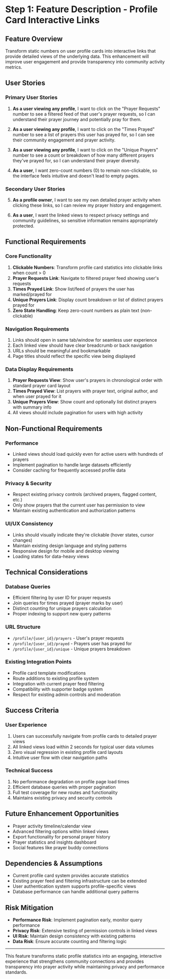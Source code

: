 # Step 1: Feature Description - Profile Card Interactive Links

## Feature Overview
Transform static numbers on user profile cards into interactive links that provide detailed views of the underlying data. This enhancement will improve user engagement and provide transparency into community activity metrics.

## User Stories

### Primary User Stories
1. **As a user viewing any profile**, I want to click on the "Prayer Requests" number to see a filtered feed of that user's prayer requests, so I can understand their prayer journey and potentially pray for them.

2. **As a user viewing any profile**, I want to click on the "Times Prayed" number to see a list of prayers this user has prayed for, so I can see their community engagement and prayer activity.

3. **As a user viewing any profile**, I want to click on the "Unique Prayers" number to see a count or breakdown of how many different prayers they've prayed for, so I can understand their prayer diversity.

4. **As a user**, I want zero-count numbers (0) to remain non-clickable, so the interface feels intuitive and doesn't lead to empty pages.

### Secondary User Stories
5. **As a profile owner**, I want to see my own detailed prayer activity when clicking these links, so I can review my prayer history and engagement.

6. **As a user**, I want the linked views to respect privacy settings and community guidelines, so sensitive information remains appropriately protected.

## Functional Requirements

### Core Functionality
1. **Clickable Numbers**: Transform profile card statistics into clickable links when count > 0
2. **Prayer Requests Link**: Navigate to filtered prayer feed showing user's requests
3. **Times Prayed Link**: Show list/feed of prayers the user has marked/prayed for
4. **Unique Prayers Link**: Display count breakdown or list of distinct prayers prayed for
5. **Zero State Handling**: Keep zero-count numbers as plain text (non-clickable)

### Navigation Requirements
1. Links should open in same tab/window for seamless user experience
2. Each linked view should have clear breadcrumb or back navigation
3. URLs should be meaningful and bookmarkable
4. Page titles should reflect the specific view being displayed

### Data Display Requirements
1. **Prayer Requests View**: Show user's prayers in chronological order with standard prayer card layout
2. **Times Prayed View**: List prayers with prayer text, original author, and when user prayed for it
3. **Unique Prayers View**: Show count and optionally list distinct prayers with summary info
4. All views should include pagination for users with high activity

## Non-Functional Requirements

### Performance
- Linked views should load quickly even for active users with hundreds of prayers
- Implement pagination to handle large datasets efficiently
- Consider caching for frequently accessed profile data

### Privacy & Security
- Respect existing privacy controls (archived prayers, flagged content, etc.)
- Only show prayers that the current user has permission to view
- Maintain existing authentication and authorization patterns

### UI/UX Consistency
- Links should visually indicate they're clickable (hover states, cursor changes)
- Maintain existing design language and styling patterns
- Responsive design for mobile and desktop viewing
- Loading states for data-heavy views

## Technical Considerations

### Database Queries
- Efficient filtering by user ID for prayer requests
- Join queries for times prayed (prayer marks by user)
- Distinct counting for unique prayers calculation
- Proper indexing to support new query patterns

### URL Structure
- `/profile/{user_id}/prayers` - User's prayer requests
- `/profile/{user_id}/prayed` - Prayers user has prayed for  
- `/profile/{user_id}/unique` - Unique prayers breakdown

### Existing Integration Points
- Profile card template modifications
- Route additions to existing profile system
- Integration with current prayer feed filtering
- Compatibility with supporter badge system
- Respect for existing admin controls and moderation

## Success Criteria

### User Experience
1. Users can successfully navigate from profile cards to detailed prayer views
2. All linked views load within 2 seconds for typical user data volumes
3. Zero visual regression in existing profile card layouts
4. Intuitive user flow with clear navigation paths

### Technical Success
1. No performance degradation on profile page load times
2. Efficient database queries with proper pagination
3. Full test coverage for new routes and functionality
4. Maintains existing privacy and security controls

## Future Enhancement Opportunities
- Prayer activity timeline/calendar view
- Advanced filtering options within linked views
- Export functionality for personal prayer history
- Prayer statistics and insights dashboard
- Social features like prayer buddy connections

## Dependencies & Assumptions
- Current profile card system provides accurate statistics
- Existing prayer feed and filtering infrastructure can be extended
- User authentication system supports profile-specific views
- Database performance can handle additional query patterns

## Risk Mitigation
- **Performance Risk**: Implement pagination early, monitor query performance
- **Privacy Risk**: Extensive testing of permission controls in linked views  
- **UI Risk**: Maintain design consistency with existing patterns
- **Data Risk**: Ensure accurate counting and filtering logic

---

This feature transforms static profile statistics into an engaging, interactive experience that strengthens community connections and provides transparency into prayer activity while maintaining privacy and performance standards.